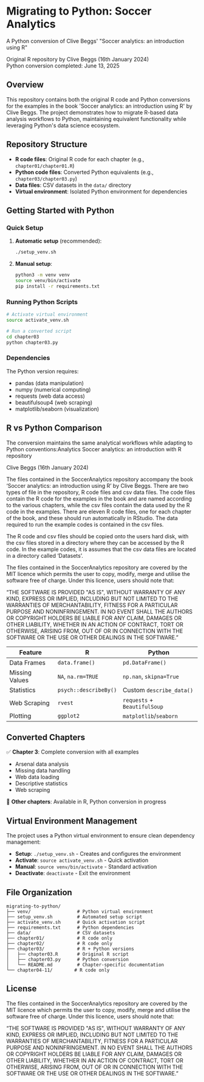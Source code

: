 # Migrating to Python: Soccer Analytics

A Python conversion of Clive Beggs' "Soccer analytics: an introduction using R"

Original R repository by Clive Beggs (16th January 2024)  
Python conversion completed: June 13, 2025

## Overview

This repository contains both the original R code and Python conversions for the examples in the book 'Soccer analytics: an introduction using R' by Clive Beggs. The project demonstrates how to migrate R-based data analysis workflows to Python, maintaining equivalent functionality while leveraging Python's data science ecosystem.

## Repository Structure

- **R code files**: Original R code for each chapter (e.g., `chapter01/chapter01.R`)
- **Python code files**: Converted Python equivalents (e.g., `chapter03/chapter03.py`)
- **Data files**: CSV datasets in the `data/` directory
- **Virtual environment**: Isolated Python environment for dependencies

## Getting Started with Python

### Quick Setup

1. **Automatic setup** (recommended):
   ```bash
   ./setup_venv.sh
   ```

2. **Manual setup**:
   ```bash
   python3 -m venv venv
   source venv/bin/activate
   pip install -r requirements.txt
   ```

### Running Python Scripts

```bash
# Activate virtual environment
source activate_venv.sh

# Run a converted script
cd chapter03
python chapter03.py
```

### Dependencies

The Python version requires:
- pandas (data manipulation)
- numpy (numerical computing)
- requests (web data access)
- beautifulsoup4 (web scraping)
- matplotlib/seaborn (visualization)

## R vs Python Comparison

The conversion maintains the same analytical workflows while adapting to Python conventions:Analytics
Soccer analytics: an introduction with R repository

Clive Beggs (16th January 2024)

The files contained in the SoccerAnalytics repository accompany the book ‘Soccer analytics: an introduction using R’ by Clive Beggs. There are two types of file in the repository, R code files and csv data files. The code files contain the R code for the examples in the book and are named according to the various chapters, while the csv files contain the data used by the R code in the examples. There are eleven R code files, one for each chapter of the book, and these should run automatically in RStudio. The data required to run the example codes is contained in the csv files.

The R code and csv files should be copied onto the users hard disk, with the csv files stored in a directory where they can be accessed by the R code. In the example codes, it is assumes that the csv data files are located in a directory called ‘Datasets’.

The files contained in the SoccerAnalytics repository are covered by the MIT licence which permits the user to copy, modify, merge and utilise the software free of charge. Under this licence, users should note that:   

“THE SOFTWARE IS PROVIDED "AS IS", WITHOUT WARRANTY OF ANY KIND, EXPRESS OR IMPLIED, INCLUDING BUT NOT LIMITED TO THE WARRANTIES OF MERCHANTABILITY, FITNESS FOR A PARTICULAR PURPOSE AND NONINFRINGEMENT. IN NO EVENT SHALL THE AUTHORS OR COPYRIGHT HOLDERS BE LIABLE FOR ANY CLAIM, DAMAGES OR OTHER LIABILITY, WHETHER IN AN ACTION OF CONTRACT, TORT OR OTHERWISE, ARISING FROM, OUT OF OR IN CONNECTION WITH THE SOFTWARE OR THE USE OR OTHER DEALINGS IN THE SOFTWARE.”

| Feature | R | Python |
|---------|---|--------|
| Data Frames | `data.frame()` | `pd.DataFrame()` |
| Missing Values | `NA`, `na.rm=TRUE` | `np.nan`, `skipna=True` |
| Statistics | `psych::describeBy()` | Custom `describe_data()` |
| Web Scraping | `rvest` | `requests` + `BeautifulSoup` |
| Plotting | `ggplot2` | `matplotlib`/`seaborn` |

## Converted Chapters

✅ **Chapter 3**: Complete conversion with all examples  
- Arsenal data analysis
- Missing data handling  
- Web data loading
- Descriptive statistics
- Web scraping

🚧 **Other chapters**: Available in R, Python conversion in progress

## Virtual Environment Management

The project uses a Python virtual environment to ensure clean dependency management:

- **Setup**: `./setup_venv.sh` - Creates and configures the environment
- **Activate**: `source activate_venv.sh` - Quick activation
- **Manual**: `source venv/bin/activate` - Standard activation
- **Deactivate**: `deactivate` - Exit the environment

## File Organization

```
migrating-to-python/
├── venv/                 # Python virtual environment
├── setup_venv.sh         # Automated setup script
├── activate_venv.sh      # Quick activation script
├── requirements.txt      # Python dependencies
├── data/                 # CSV datasets
├── chapter01/            # R code only
├── chapter02/            # R code only  
├── chapter03/            # R + Python versions
│   ├── chapter03.R       # Original R script
│   ├── chapter03.py      # Python conversion
│   └── README.md         # Chapter-specific documentation
└── chapter04-11/        # R code only
```

## License

The files contained in the SoccerAnalytics repository are covered by the MIT licence which permits the user to copy, modify, merge and utilise the software free of charge. Under this licence, users should note that:   

“THE SOFTWARE IS PROVIDED "AS IS", WITHOUT WARRANTY OF ANY KIND, EXPRESS OR IMPLIED, INCLUDING BUT NOT LIMITED TO THE WARRANTIES OF MERCHANTABILITY, FITNESS FOR A PARTICULAR PURPOSE AND NONINFRINGEMENT. IN NO EVENT SHALL THE AUTHORS OR COPYRIGHT HOLDERS BE LIABLE FOR ANY CLAIM, DAMAGES OR OTHER LIABILITY, WHETHER IN AN ACTION OF CONTRACT, TORT OR OTHERWISE, ARISING FROM, OUT OF OR IN CONNECTION WITH THE SOFTWARE OR THE USE OR OTHER DEALINGS IN THE SOFTWARE.”
